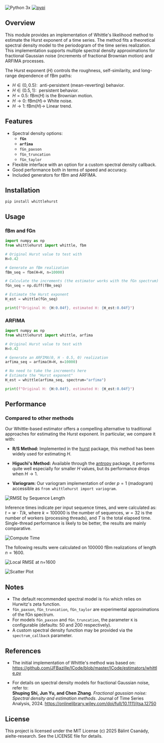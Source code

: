 ![Python 3x](https://img.shields.io/badge/python-3.x-blue.svg)
[![pypi](https://img.shields.io/pypi/v/whittlehurst.svg)](https://pypi.org/project/whittlehurst/)

## Overview

This module provides an implementation of Whittle's likelihood method to estimate the Hurst exponent of a time series.
The method fits a theoretical spectral density model to the periodogram of the time series realization.
This implementation supports multiple spectral density approximations for fractional Gaussian noise (increments of fractional Brownian motion) and ARFIMA processes.

The Hurst exponent ($H$) controls the roughness, self-similarity, and long-range dependence of fBm paths:

* $H\in(0,0.5):\:$ anti-persistent (mean-reverting) behavior. 
* $H\in(0.5,1):\:$ persistent behavior.
* $H=0.5:\: \mathrm{fBm}(H)$ is the Brownian motion.
* $H\rightarrow 0:\: \mathrm{fBm}(H)\rightarrow$ White noise.
* $H\rightarrow 1:\: \mathrm{fBm}(H)\rightarrow$ Linear trend.

## Features

* Spectral density options:
  - **`fGn`**
  - **`arfima`**
  - `fGn_paxson`
  - `fGn_truncation`
  - `fGn_taylor`
* Flexible interface with an option for a custom spectral density callback.
* Good performance both in terms of speed and accuracy.
* Included generators for fBm and ARFIMA.

## Installation

```
pip install whittlehurst
```

## Usage

### fBm and fGn

```python
import numpy as np
from whittlehurst import whittle, fbm

# Original Hurst value to test with
H=0.42

# Generate an fBm realization
fBm_seq = fbm(H=H, n=10000)

# Calculate the increments (the estimator works with the fGn spectrum)
fGn_seq = np.diff(fBm_seq)

# Estimate the Hurst exponent
H_est = whittle(fGn_seq)

print(f"Original H: {H:0.04f}, estimated H: {H_est:0.04f}")
```

### ARFIMA

```python
import numpy as np
from whittlehurst import whittle, arfima

# Original Hurst value to test with
H=0.42

# Generate an ARFIMA(0, H - 0.5, 0) realization
arfima_seq = arfima(H=H, n=10000)

# No need to take the increments here
# Estimate the "Hurst exponent"
H_est = whittle(arfima_seq, spectrum="arfima")

print(f"Original H: {H:0.04f}, estimated H: {H_est:0.04f}")
```


## Performance


### Compared to other methods

Our Whittle-based estimator offers a compelling alternative to traditional approaches for estimating the Hurst exponent. In particular, we compare it with:

- **R/S Method:** Implemented in the [hurst](https://github.com/Mottl/hurst) package, this method has been widely used for estimating $H$.

- **Higuchi's Method:** Available through the [antropy](https://github.com/raphaelvallat/antropy) package, it performs quite well especially for smaller $H$ values, but its performance drops when $H\rightarrow 1$.

- **Variogram:** Our variogram implementation of order $p = 1$ (madogram) accessible as `from whittlehurst import variogram`.

![RMSE by Sequence Length](https://github.com/aielte-research/whittlehurst/blob/main/tests/plots/fBm_estimators/png/fBm_Hurst_RMSE.png?raw=true "RMSE by Sequence Length")

Inference times indicate per input sequence times, and were calculated as: $t = w\cdot T/k$, where $k=100000$ is the number of sequences, $w=32$ is the number of workers (processing threads), and $T$ is the total elapsed time. Single-thread performance is likely to be better, the results are mainly comparative. 

![Compute Time](https://github.com/aielte-research/whittlehurst/blob/main/tests/plots/fBm_estimators/png/fBm_Hurst_calc_times.png?raw=true  "Compute Time")

The following results were calculated on $100000$ fBm realizations of length $n=1600$.

![Local RMSE at n=1600](https://github.com/aielte-research/whittlehurst/blob/main/tests/plots/fBm_estimators/png/fBm_Hurst_01600_RMSE.png?raw=true  "Local RMSE")

![Scatter Plot](https://github.com/aielte-research/whittlehurst/blob/main/tests/plots/fBm_estimators/png/fBm_Hurst_01600_scatter_grid.png?raw=true "Scatter Plot")

## Notes

* The default recommended spectral model is `fGn` which relies on Hurwitz's zeta function.
* `fGn_paxson`, `fGn_truncation`, `fGn_taylor` are experimental approximations of the fGn spectrum. 
* For models `fGn_paxson` and `fGn_truncation`, the parameter `K` is configurable (defaults: 50 and 200 respectively).  
* A custom spectral density function may be provided via the `spectrum_callback` parameter.

## References

* The initial implementation of Whittle's method was based on:  
https://github.com/JFBazille/ICode/blob/master/ICode/estimators/whittle.py

* For details on spectral density models for fractional Gaussian noise, refer to:  
**Shuping Shi, Jun Yu, and Chen Zhang**. *Fractional gaussian noise: Spectral density and estimation methods*. Journal of Time Series Analysis, 2024. https://onlinelibrary.wiley.com/doi/full/10.1111/jtsa.12750

## License

This project is licensed under the MIT License (c) 2025 Bálint Csanády, aielte-research. See the LICENSE file for details.
